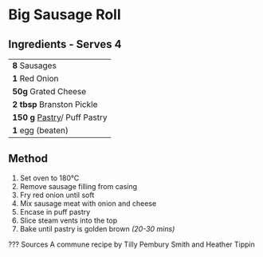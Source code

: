 # Big Sausage Roll

<!--
![Big Sausage Roll](https://vole.wtf/plaiceholder-images/portrait.jpg){width="50%" align="right" loading="lazy"}
-->

## Ingredients - Serves 4

|                                                       |
| ----------------------------------------------------- |
| **8** Sausages                                        |
| **1** Red Onion                                       |
| **50g** Grated Cheese
| **2 tbsp** Branston Pickle                            |
| **150 g** [Pastry](../../basics/pastry)/ Puff Pastry  |
| **1** egg (beaten)                                    |


## Method
1. Set oven to 180°C
2. Remove sausage filling from casing
3. Fry red onion until soft
3. Mix sausage meat with onion and cheese
4. Encase in puff pastry
5. Slice steam vents into the top
5. Bake until pastry is golden brown _(20-30 mins)_

??? Sources
    A commune recipe by Tilly Pembury Smith and Heather Tippin